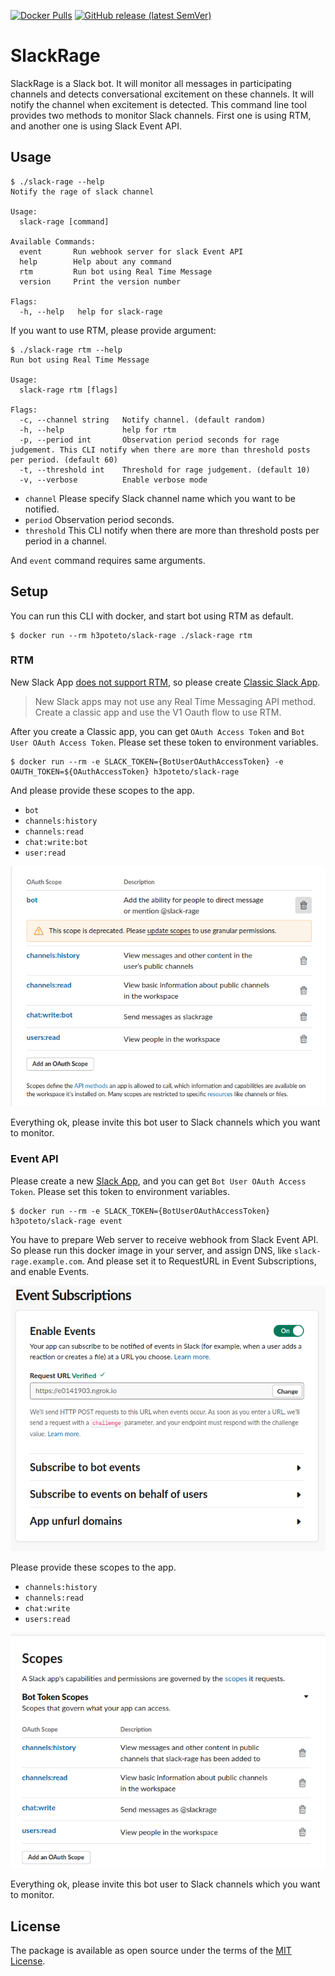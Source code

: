 [![Docker Pulls](https://img.shields.io/docker/pulls/h3poteto/slack-rage)](https://hub.docker.com/repository/docker/h3poteto/slack-rage)
[![GitHub release (latest SemVer)](https://img.shields.io/github/v/release/h3poteto/slack-rage)](https://github.com/h3poteto/slack-rage/releases)

# SlackRage

SlackRage is a Slack bot. It will monitor all messages in participating channels and detects conversational excitement on these channels. It will notify the channel when excitement is detected.
This command line tool provides two methods to monitor Slack channels. First one is using RTM, and another one is using Slack Event API.

## Usage

```
$ ./slack-rage --help
Notify the rage of slack channel

Usage:
  slack-rage [command]

Available Commands:
  event       Run webhook server for slack Event API
  help        Help about any command
  rtm         Run bot using Real Time Message
  version     Print the version number

Flags:
  -h, --help   help for slack-rage
```

If you want to use RTM, please provide argument:

```
$ ./slack-rage rtm --help
Run bot using Real Time Message

Usage:
  slack-rage rtm [flags]

Flags:
  -c, --channel string   Notify channel. (default random)
  -h, --help             help for rtm
  -p, --period int       Observation period seconds for rage judgement. This CLI notify when there are more than threshold posts per period. (default 60)
  -t, --threshold int    Threshold for rage judgement. (default 10)
  -v, --verbose          Enable verbose mode
```

- `channel` Please specify Slack channel name which you want to be notified.
- `period` Observation period seconds.
- `threshold` This CLI notify when there are more than threshold posts per period in a channel.

And `event` command requires same arguments.

## Setup
You can run this CLI with docker, and start bot using RTM as default.

```
$ docker run --rm h3poteto/slack-rage ./slack-rage rtm
```

### RTM
New Slack App [does not support RTM](https://api.slack.com/rtm), so please create [Classic Slack App](https://api.slack.com/apps?new_classic_app=1).

> New Slack apps may not use any Real Time Messaging API method. Create a classic app and use the V1 Oauth flow to use RTM.


After you create a Classic app, you can get `OAuth Access Token` and `Bot User OAuth Access Token`. Please set these token to environment variables.

```
$ docker run --rm -e SLACK_TOKEN={BotUserOAuthAccessToken} -e OAUTH_TOKEN=${OAuthAccessToken} h3poteto/slack-rage
```

And please provide these scopes to the app.

- `bot`
- `channels:history`
- `channels:read`
- `chat:write:bot`
- `user:read`


![rtm-scopes](./readme/rtm-scopes.png)


Everything ok, please invite this bot user to Slack channels which you want to monitor.


### Event API
Please create a new [Slack App](https://api.slack.com/apps), and you can get `Bot User OAuth Access Token`.
Please set this token to environment variables.

```
$ docker run --rm -e SLACK_TOKEN={BotUserOAuthAccessToken} h3poteto/slack-rage event
```

You have to prepare Web server to receive webhook from Slack Event API. So please run this docker image in your server, and assign DNS, like `slack-rage.example.com`.
And please set it to RequestURL in Event Subscriptions, and enable Events.

![event-subscription](./readme/event-subscription.png)

Please provide these scopes to the app.

- `channels:history`
- `channels:read`
- `chat:write`
- `users:read`

![event-scopes](./readme/event-scopes.png)

Everything ok, please invite this bot user to Slack channels which you want to monitor.


## License
The package is available as open source under the terms of the [MIT License](https://opensource.org/licenses/MIT).
